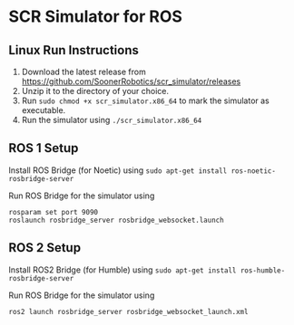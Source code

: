 # SCR Simulator for ROS

## Linux Run Instructions

1. Download the latest release from https://github.com/SoonerRobotics/scr_simulator/releases
2. Unzip it to the directory of your choice.
3. Run `sudo chmod +x scr_simulator.x86_64` to mark the simulator as executable.
4. Run the simulator using `./scr_simulator.x86_64`

## ROS 1 Setup

Install ROS Bridge (for Noetic) using `sudo apt-get install ros-noetic-rosbridge-server`

Run ROS Bridge for the simulator using 
```
rosparam set port 9090
roslaunch rosbridge_server rosbridge_websocket.launch
```

## ROS 2 Setup

Install ROS2 Bridge (for Humble) using `sudo apt-get install ros-humble-rosbridge-server`

Run ROS Bridge for the simulator using
```
ros2 launch rosbridge_server rosbridge_websocket_launch.xml
```
